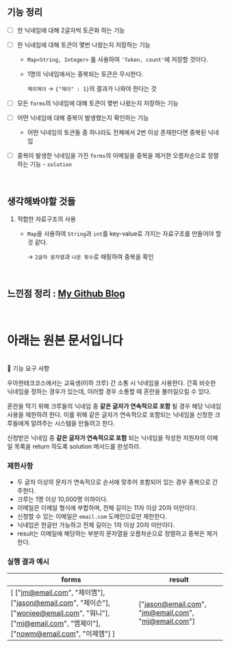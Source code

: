 ## 기능 정리

- [ ] 한 닉네임에 대해 2글자씩 토큰화 하는 기능

- [ ] 한 닉네임에 대해 토큰이 몇번 나왔는지 저장하는 기능

  - `Map<String, Integer>` 를 사용하여 `'Token, count'`에 저장할 것이다.

  - 1명의 닉네임에서는 중복되는 토큰은 무시한다.

    `제이제이` → `{"제이" : 1}`의 결과가 나와야 한다는 것 

- [ ] 모든 `forms`의 닉네임에 대해 토큰이 몇번 나왔는지 저장하는 기능

- [ ] 어떤 닉네임에 대해 중복이 발생했는지 확인하는 기능

  - 어떤 닉네임의 토큰들 중 하나라도 전체에서 2번 이상 존재한다면 중복된 닉네임

- [ ] 중복이 발생한 닉네임을 가진 `forms`의 이메일을 중복을 제거한 오름차순으로 정렬하는 기능 - `solution`

<br>

## 생각해봐야할 것들

1. 적합한 자료구조의 사용

   - `Map`을 사용하여 `String`과 `int`를 key-value로 가지는 자료구조를 만들어야 할 것 같다.

     → `2글자 문자열`과 `나온 횟수`로 매핑하여 중복을 확인

<br>

## 느낀점 정리 : [My Github Blog](https://xi-jjun.github.io/2022-10-26/wootecoBackendFirstWeek)

<br>

# 아래는 원본 문서입니다

<br>🚀 기능 요구 사항

우아한테크코스에서는 교육생(이하 크루) 간 소통 시 닉네임을 사용한다. 간혹 비슷한 닉네임을 정하는 경우가 있는데, 이러할 경우 소통할 때 혼란을 불러일으킬 수 있다.

혼란을 막기 위해 크루들의 닉네임 중 **같은 글자가 연속적으로 포함** 될 경우 해당 닉네임 사용을 제한하려 한다. 이를 위해 같은 글자가 연속적으로 포함되는 닉네임을 신청한 크루들에게 알려주는 시스템을 만들려고 한다.


신청받은 닉네임 중 **같은 글자가 연속적으로 포함** 되는 닉네임을 작성한 지원자의 이메일 목록을 return 하도록 solution 메서드를 완성하라.

### 제한사항

- 두 글자 이상의 문자가 연속적으로 순서에 맞추어 포함되어 있는 경우 중복으로 간주한다.
- 크루는 1명 이상 10,000명 이하이다.
- 이메일은 이메일 형식에 부합하며, 전체 길이는 11자 이상 20자 미만이다.
- 신청할 수 있는 이메일은 `email.com` 도메인으로만 제한한다.
- 닉네임은 한글만 가능하고 전체 길이는 1자 이상 20자 미만이다.
- result는 이메일에 해당하는 부분의 문자열을 오름차순으로 정렬하고 중복은 제거한다.

### 실행 결과 예시

| forms | result |
| --- | --- |
| [ ["jm@email.com", "제이엠"], ["jason@email.com", "제이슨"], ["woniee@email.com", "워니"], ["mj@email.com", "엠제이"], ["nowm@email.com", "이제엠"] ] | ["jason@email.com", "jm@email.com", "mj@email.com"] |
